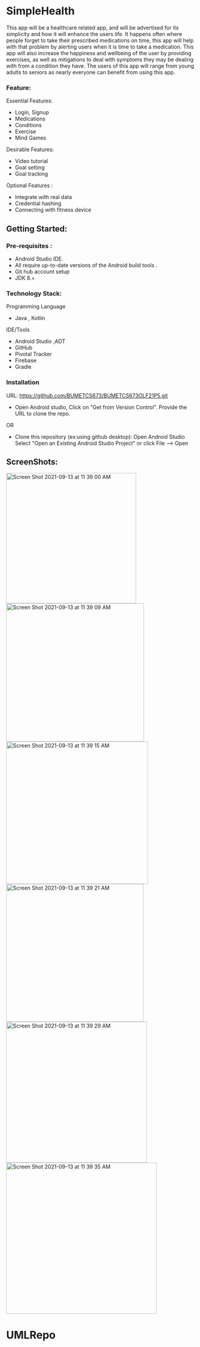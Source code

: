   # SimpleHealth

This app will be a healthcare related app, and will be advertised for its simplicity and how it will enhance the users life. It happens often where people forget to take their prescribed medications on time, this app will help with that problem by alerting users when it is time to take a medication. This app will also increase the happiness and wellbeing of the user by providing exercises, as well as mitigations to deal with symptoms they may be dealing with from a condition they have. The users of this app will range from young adults to seniors as nearly everyone can benefit from using this app.

### Feature:
Essential Features:
+ Login, Signup
+ Medications
+ Conditions
+ Exercise
+ Mind Games

Desirable Features:
+ Video tutorial
+ Goal setting
+ Goal tracking

Optional Features :
+ Integrate with real data
+ Credential hashing
+ Connecting with fitness device

## Getting Started:
### Pre-requisites :
  + Android Studio IDE.
 +  All require up-to-date versions of the Android build tools .
 + Git hub account setup
  + JDK 8.+

### Technology Stack:
Programming Language
+ Java , Kotlin

IDE/Tools
+ Android Studio ,ADT
+ GitHub
+ Pivotal Tracker
+	Firebase
+	Gradle
  
### Installation
URL: https://github.com/BUMETCS673/BUMETCS673OLF21P5.git
+ Open Android studio, Click on "Get from  Version Control". Provide the URL to clone the repo. 

 OR
+ Clone this repository (ex:using github desktop): 
   Open Android Studio
   Select  "Open an Existing Android Studio Project" or click File --> Open

## ScreenShots:
<img width="348" alt="Screen Shot 2021-09-13 at 11 39 00 AM" src="https://user-images.githubusercontent.com/84360828/133126141-c029485d-b028-4f19-869b-7d8d3b0a41f5.png">
<img width="369" alt="Screen Shot 2021-09-13 at 11 39 09 AM" src="https://user-images.githubusercontent.com/84360828/133126142-6cf18a9f-227e-4fd7-94d2-83440088fd4f.png">
<img width="380" alt="Screen Shot 2021-09-13 at 11 39 15 AM" src="https://user-images.githubusercontent.com/84360828/133126143-681b04f7-4bbf-48be-b240-fce6ca77a3df.png">
<img width="368" alt="Screen Shot 2021-09-13 at 11 39 21 AM" src="https://user-images.githubusercontent.com/84360828/133126144-82bb152b-e6a9-4d29-9ad5-d90964db8e13.png">
<img width="376" alt="Screen Shot 2021-09-13 at 11 39 29 AM" src="https://user-images.githubusercontent.com/84360828/133126146-78566f86-37eb-4302-a9c2-33a5a2c36679.png">
<img width="403" alt="Screen Shot 2021-09-13 at 11 39 35 AM" src="https://user-images.githubusercontent.com/84360828/133126147-259c53df-f1a9-4a78-b13f-a95f55ae10f4.png">







# UMLRepo

